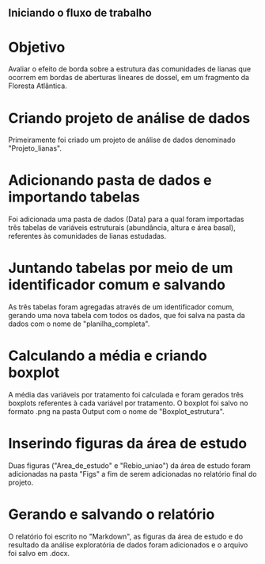 ## Iniciando o fluxo de trabalho

# Objetivo
Avaliar o efeito de borda sobre a estrutura das comunidades de lianas que ocorrem em bordas de aberturas lineares de dossel, em um fragmento da Floresta Atlântica.

# Criando projeto de análise de dados
Primeiramente foi criado um projeto de análise de dados denominado "Projeto_lianas".

# Adicionando pasta de dados e importando tabelas
Foi adicionada uma pasta de dados (Data) para a qual foram importadas três tabelas de variáveis estruturais (abundância, altura e área basal), referentes às comunidades de lianas estudadas. 

# Juntando tabelas por meio de um identificador comum e salvando 
As três tabelas foram agregadas através de um identificador comum, gerando uma nova tabela com todos os dados, que foi salva na pasta da dados com o nome de "planilha_completa". 

# Calculando a média e criando boxplot
A média das variáveis por tratamento foi calculada e foram gerados três boxplots referentes à cada variável por tratamento. O boxplot foi salvo no formato .png na pasta Output com o nome de "Boxplot_estrutura".

# Inserindo figuras da área de estudo
Duas figuras ("Area_de_estudo" e "Rebio_uniao") da área de estudo foram adicionadas na pasta "Figs" a fim de serem adicionadas no relatório final do projeto.

# Gerando e salvando o relatório
O relatório foi escrito no "Markdown", as figuras da área de estudo e do resultado da análise exploratória de dados foram adicionados e o arquivo foi salvo em .docx.
